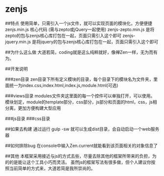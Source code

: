 # zenjs

##特点
使用简单，只需引入一个js文件，就可以实现页面的模块化，方便便捷
zenjs.min.js 核心代码 (需与zepto或jQuery一起使用)
zenjs-zepto.min.js 是将zepto的包与zenjs核心库打包在一起，页面只需引入这个即可
zenjs-jquery.min.js 是将jquery的包与zenjs核心库打包在一起，页面只需引入这个即可

##为什么这么做
大道若简，coding就是这么纯粹就好，像禅Zen一样，无为而有为。

##开发说明

###zen目录
zen目录下所有定义模块的目录，每个目录下的模块名为文件夹，里面统一为index.css,index.html,index.js,module.html(可选)


###views目录
modules文件夹这里面的每一个控件可以单独打开，可以使用。
模块划定，module的template部分，css部分，js部分和页面的html，css，js相分离，更加方便构建大型应用

###js目录
###css目录

##如果去构建
通过运行 gulp -sw 就可以生成dist目录，会自动启动一个web服务器

##如何排除bug
在console中输入Zen.current就能看到该页面相关的对象信息了

##其他
本框架采用接近与js的方式去些，尽量去除其他的框架所带来的负担，为的的是能让这个工具小巧而灵活。
虽然js的框架写法有很多做，但个人建议你按照当前简单的方式来，大道若简是我所崇尚的。
